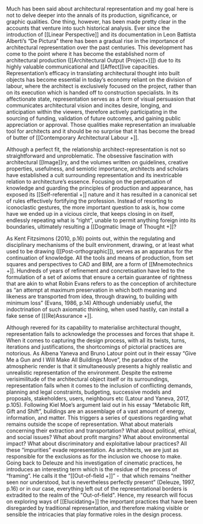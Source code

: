 Much has been said about architectural representation and my goal here is not to delve deeper into the annals of its production, significance, or graphic qualities. One thing, however, has been made pretty clear in the accounts that venture into such historical analysis. Ever since the introduction of [[Linear Perspective]] and its documentation in Leon Battista Alberti’s “De Pictura” there has been a gradual rise in the importance of architectural representation over the past centuries. This development has come to the point where it has become the established norm of architectural production ([[Architectural Output (Project+)]]) due to its highly valuable communicational and [[Affect]]ive capacities. Representation’s efficacy in translating architectural thought into built objects has become essential in today’s economy reliant on the division of labour, where the architect is exclusively focused on the project, rather than on its execution which is handed off to construction specialists. In its affectionate state, representation serves as a form of visual persuasion that communicates architectural vision and incites desire, longing, and anticipation within the viewers, therefore actively participating in the sourcing of funding, validation of future outcomes, and gaining public appreciation or approval. Those qualities make representation an invaluable tool for architects and it should be no surprise that it has become the bread of butter of [[Contemporary Architectural Labour +]].

Although a perfect fit, the relationship architect-representation is not so straightforward and unproblematic. The obsessive fascination with architectural [[Image]]ry, and the volumes written on guidelines, creative properties, usefulness, and semiotic importance, architects and scholars have established a cult surrounding representation and its inextricable relation to architecture’s essence. Focusing on the perpetuation of knowledge and guarding the principles of production and appearance, has exposed its [[Self-referential +]] nature and it has resulted in a canonical set of rules effectively fortifying the profession. Instead of resorting to iconoclastic gestures, the more important question to ask is, how come have we ended up in a vicious circle, that keeps closing in on itself, endlessly repeating what is “right”, unable to permit anything foreign into its boundaries, ultimately resulting a [[Dogmatic Image of Thought +]]?

As Kent Fitzsimons (2010, p.16) points out, within the regulating and disciplinary mechanisms of the built environment, drawing, or at least what used to be drawing ([[Post-orthographic]]), serves as an apparatus for the continuation of knowledge. All the tools and means of production, from set squares and perspectives to CAD and BIM, are a form of [[Mnemotechnics +]]. Hundreds of years of refinement and concretisation have led to the formulation of a set of axioms that ensure a certain guarantee of rightness that are akin to what Robin Evans refers to as the conception of architecture as “an attempt at maximum preservation in which both meaning and likeness are transported from idea, through drawing, to building with minimum loss” (Evans, 1986, p.14) Although undeniably useful, the indoctrination of such axiomatic thinking, when used hastily, can install a fake sense of [[(Re)Assurance +]].

Although revered for its capability to materialise architectural thought, representation fails to acknowledge the processes and forces that shape it. When it comes to capturing the design process, with all its twists, turns, iterations and justifications, the shortcomings of pictorial practices are notorious. As Albena Yaneva and Bruno Latour point out in their essay “Give Me a Gun and I Will Make All Buildings Move”, the paradox of the atmospheric render is that it simultaneously presents a highly realistic and unrealistic representation of the environment. Despite the extreme verisimilitude of the architectural object itself or its surroundings, representation fails when it comes to the inclusion of conflicting demands, planning and legal constraints, budgeting, successive models and proposals, stakeholders, users, neighbours etc (Latour and Yaneva, 2017, p.105). Following Kiel Moe’s argument laid out in his essay “Metabolic Rift, Gift and Shift”, buildings are an assemblage of a vast amount of energy, information, and matter. This triggers a series of questions regarding what remains outside the scope of representation. What about materials concerning their extraction and transportation? What about political, ethical, and social issues? What about profit margins? What about environmental impact? What about discriminatory and exploitative labour practices? All these “impurities” evade representation. As architects, we are just as responsible for the exclusions as for the inclusion we choose to make. Going back to Deleuze and his investigation of cinematic practices, he introduces an interesting term which is the residue of the process of “framing”. He calls it the “[[Out-of-field +]]” -  that which remains “neither seen nor understood, but is nevertheless perfectly present” (Deleuze, 1997, p.16) or in our case, everything left out of the representational borders is extradited to the realm of the "Out-of-field". Hence, my research will focus on exploring ways of [[Elucidating+]] the important  practices that have been disregarded by traditional representation, and therefore making visible or sensible the intricacies that play formative roles in the design process. 